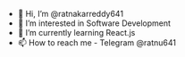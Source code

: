 - 👋 Hi, I’m @ratnakarreddy641
- 👀 I’m interested in Software Development
- 🌱 I’m currently learning React.js
- 📫 How to reach me - Telegram @ratnu641
